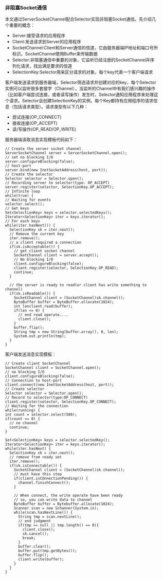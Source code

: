 ### 非阻塞Socket通信
本文通过ServerSocketChannel配合Selector实现非阻塞Socket通信。先介绍几个重要的概念：
* Server:接受请求的应用程序
* Client:发送请求到Server的应用程序
* SocketChannel:Client和Server通信的信道，它由服务器端IP地址和端口号所标识。SocketChannel使用Buffer来传输数据
* Selector:非阻塞通信中重要的对象，它监听已经注册的SocketChannel并序列化请求，找出满足要求的信道
* SelectionKey:Selector用来区分请求的对象，每个key代表一个客户端请求

客户端发送请求到服务器端，Selector筛选请求并创建对应的key，每个Selector实例可以监听很多套接字（Channel），当监听的Channel中有我们感兴趣的操作（比如客户端尝试连接，或者读写操作）发生时，Selector通知应用程序来处理这个请求。Selector会创建SelectionKey的实例，每个Key都持有应用程序的请求信息（包括请求类型）。请求类型有以下几种：
* 尝试连接(OP_CONNECT)
* 接收连接(OP_ACCEPT)
* 读/写操作(OP_READ/OP_WRITE)

服务器端读取消息实现模板代码如下：

    // Create the server socket channel
    ServerSocketChannel server = ServerSocketChannel.open();
    // set no blocking I/O
    server.configureBlocking(false);
    // host-port
    server.bind(new InetSocketAddress(host, port));
    // Create the selector
    Selector selector = Selector.open();
    // Recording server to selector(type: OP_ACCEPT)
    server.register(selector, SelectionKey.OP_ACCEPT);
    // Infinite loop
    while(true) {
    // Waiting for events
    selector.select();
    // Get keys
    Set<SelectionKey> keys = selector.selectedKeys();
    Iterator<SelectionKey> iter = keys.iterator();
    // For each keys
    while(iter.hasNext()) {
      SelectionKey sk = iter.next();
      // Remove the current key
      iter.remove();
      // a client required a connection
      if(sk.isAcceptable()) {
        // get client socket channel
        SocketChannel client = server.accept();
        // No blocking I/O
        client.configureBlocking(false);
        client.register(selector, SelectionKey.OP_READ);
        continue;
      }

      // the server is ready to read(or client has write something to channel)
      if(sk.isReadable()) {
        SocketChannel client = (SocketChannel)sk.channel();
        ByteBuffer buffer = ByteBuffer.allocate(1024);
        int lenclient.read(buffer);
        if(len <= 0) {
          // end read operate....
          client.close();
        }
        buffer.flip();
        String tmp = new String(buffer.array(), 0, len);
        System.out.println(tmp);
      }
    }

客户端发送消息实现模板：

    // Create client SocketChannel
    SocketChannel client = SocketChannel.open();
    // no blocking I/O
    client.configureBlocking(false);
    // Connection to host-port
    client.connect(new InetSocketAddress(host, port));
    // Create selector
    Selector selector = Selector.open();
    // Record to selector(type:OP_CONNECT)
    client.register(selector, SelectionKey.OP_CONNECT);
    // Waiting for the connection
    while(running) {
    int count = selector.select(500);
    if(count == 0) {
      // no channel
      continue;
    }

    Set<SelectionKey> keys = selector.selectedKey();
    Iterator<SelectionKey> iter = keys.iterator();
    while(iter.hasNext) {
      SelectionKey sk = iter.next();
      // remove from ready set
      iter.remove();
      if(sk.isConnectable()) {
        SocketChannel client = (SocketChannel)sk.channel();
        // must have this step
        if(client.isCOnnectionPending()) {
          channel.finishConnect();
        }

        // When connect, the write operate have been ready
        // so, you can write data to channel
        ByteBuffer buffer = Bytebuffer.allocate(1024);
        Scanner scan = new Schanner(System.in);
        while(scan.hasNextLine()) {
          String tmp = scan.nextLine();
          // end judgment
          if(tmp == null || tmp.length() == 0){
            client.close();
            sk.cancel();
            break;
          }
          buffer.clear();
          buffer.put(tmp.getBytes());
          buffer.flip();
          client.write(buffer);
        }
      }
    }
